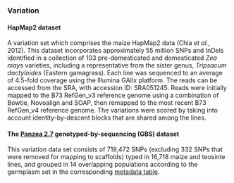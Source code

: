 ### Variation

#### HapMap2 dataset

A variation set which comprises the maize HapMap2 data (Chia *et al.*,
2012). This dataset incorporates approximately 55 million SNPs and
InDels identified in a collection of 103 pre-domesticated and
domesticated *Zea mays* varieties, including a representative from the
sister genus, *Tripsacum dactyloides* (Eastern gamagrass). Each line was
sequenced to an average of 4.5-fold coverage using the Illumina GAIIx
platform. The reads can be accessed from the SRA, with accession ID:
SRA051245. Reads were initially mapped to the B73 RefGen\_v3 reference
genome using a combination of Bowtie, Novoalign and SOAP, then remapped
to the most recent B73 RefGen\_v4 reference genome. The variations were
scored by taking into account identity-by-descent blocks that are shared
among the lines.

#### The [Panzea 2.7](https://www.panzea.org/genotypes) genotyped-by-sequencing (GBS) dataset

This variation data set consists of 719,472 SNPs (excluding 332 SNPs
that were removed for mapping to scaffolds) typed in 16,718 maize and
teosinte lines, and grouped in 14 overlapping populations according to
the germplasm set in the corresponding [metadata
table](http://www.panzea.org/dynamic/derivative_data/genotypes/AllZeaGBSv2.7_publicSamples_metadata20140411.xlsx).

